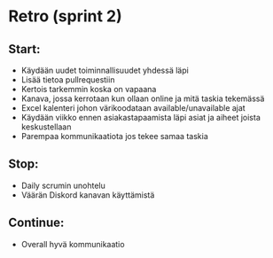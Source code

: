 # Retro (sprint 2)

## Start:
- Käydään uudet toiminnallisuudet yhdessä läpi
- Lisää tietoa pullrequestiin
- Kertois tarkemmin koska on vapaana
- Kanava, jossa kerrotaan kun ollaan online ja mitä taskia tekemässä
- Excel kalenteri johon värikoodataan available/unavailable ajat
- Käydään viikko ennen asiakastapaamista läpi asiat ja aiheet joista keskustellaan
- Parempaa kommunikaatiota jos tekee samaa taskia

## Stop:
- Daily scrumin unohtelu
- Väärän Diskord kanavan käyttämistä

## Continue:
- Overall hyvä kommunikaatio
